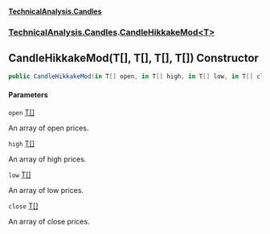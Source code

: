 #### [TechnicalAnalysis.Candles](TechnicalAnalysis.Candles.md 'TechnicalAnalysis.Candles')
### [TechnicalAnalysis.Candles](TechnicalAnalysis.Candles.md#TechnicalAnalysis.Candles 'TechnicalAnalysis.Candles').[CandleHikkakeMod&lt;T&gt;](CandleHikkakeMod_T_.md 'TechnicalAnalysis.Candles.CandleHikkakeMod<T>')

## CandleHikkakeMod(T[], T[], T[], T[]) Constructor

```csharp
public CandleHikkakeMod(in T[] open, in T[] high, in T[] low, in T[] close);
```
#### Parameters

<a name='TechnicalAnalysis.Candles.CandleHikkakeMod_T_.CandleHikkakeMod(T[],T[],T[],T[]).open'></a>

`open` [T](CandleHikkakeMod_T_.md#TechnicalAnalysis.Candles.CandleHikkakeMod_T_.T 'TechnicalAnalysis.Candles.CandleHikkakeMod<T>.T')[[]](https://docs.microsoft.com/en-us/dotnet/api/System.Array 'System.Array')

An array of open prices.

<a name='TechnicalAnalysis.Candles.CandleHikkakeMod_T_.CandleHikkakeMod(T[],T[],T[],T[]).high'></a>

`high` [T](CandleHikkakeMod_T_.md#TechnicalAnalysis.Candles.CandleHikkakeMod_T_.T 'TechnicalAnalysis.Candles.CandleHikkakeMod<T>.T')[[]](https://docs.microsoft.com/en-us/dotnet/api/System.Array 'System.Array')

An array of high prices.

<a name='TechnicalAnalysis.Candles.CandleHikkakeMod_T_.CandleHikkakeMod(T[],T[],T[],T[]).low'></a>

`low` [T](CandleHikkakeMod_T_.md#TechnicalAnalysis.Candles.CandleHikkakeMod_T_.T 'TechnicalAnalysis.Candles.CandleHikkakeMod<T>.T')[[]](https://docs.microsoft.com/en-us/dotnet/api/System.Array 'System.Array')

An array of low prices.

<a name='TechnicalAnalysis.Candles.CandleHikkakeMod_T_.CandleHikkakeMod(T[],T[],T[],T[]).close'></a>

`close` [T](CandleHikkakeMod_T_.md#TechnicalAnalysis.Candles.CandleHikkakeMod_T_.T 'TechnicalAnalysis.Candles.CandleHikkakeMod<T>.T')[[]](https://docs.microsoft.com/en-us/dotnet/api/System.Array 'System.Array')

An array of close prices.